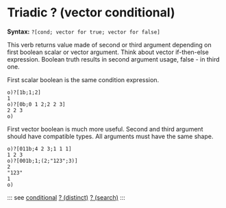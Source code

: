 # Triadic ? (vector conditional)

**Syntax:** ```?[cond; vector for true; vector for false]```

This verb returns value made of second or third argument depending on first boolean scalar or vector argument. 
Think about vector if-then-else expression. Boolean truth results in second argument usage, false - in third one.

First scalar boolean is the same condition expression.
```o
o)?[1b;1;2]
1
o)?[0b;0 1 2;2 2 3]
2 2 3
o)
```

First vector boolean is much more useful. Second and third argument should have compatible types. All arguments must have the same shape.

```o
o)?[011b;4 2 3;1 1 1]
1 2 3
o)?[001b;1;(2;"123";3)]
2
"123"
1
o)
```

::: see
[conditional](/verbs/conditional/cond.md)
[? (distinct)](/verbs/list/distinct.md)
[? (search)](/verbs/search/search.md)
:::
